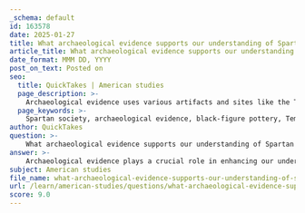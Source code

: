 ```yaml
---
_schema: default
id: 163578
date: 2025-01-27
title: What archaeological evidence supports our understanding of Spartan society?
article_title: What archaeological evidence supports our understanding of Spartan society?
date_format: MMM DD, YYYY
post_on_text: Posted on
seo:
  title: QuickTakes | American studies
  page_description: >-
    Archaeological evidence uses various artifacts and sites like the Temple of Artemis Orthia and black-figure pottery to enhance our understanding of Spartan society, its social structure, culture, and daily life.
  page_keywords: >-
    Spartan society, archaeological evidence, black-figure pottery, Temple of Artemis Orthia, urban planning, inscriptions, Messenian Wars, Mycenaean palace, artifacts, cultural practices, social structure
author: QuickTakes
question: >-
    What archaeological evidence supports our understanding of Spartan society?
answer: >-
    Archaeological evidence plays a crucial role in enhancing our understanding of Spartan society, providing insights into its culture, social structure, and daily life. Here are some key findings that support our knowledge of Sparta:\n\n1. **Black-Figure Pottery**: Artifacts such as black-figure pottery from the 6th century BC are significant in revealing aspects of Spartan art and daily life. These pottery pieces often depict scenes of warfare, athletic competitions, and religious rituals, reflecting the values and priorities of Spartan society.\n\n2. **Temple of Artemis Orthia**: This archaeological site is vital for understanding Spartan culture and religious practices. Excavations at the temple have uncovered altars, inscriptions, and offerings that indicate the importance of worship and the role of religion in Spartan life. The site also provides evidence of rituals that were integral to Spartan identity.\n\n3. **Urban Planning in the Eurotas Valley**: Excavations in this region have revealed remnants of public buildings and urban planning that illustrate the organization of Spartan society. The layout of the city, including the placement of temples, public spaces, and residential areas, offers insights into the social hierarchy and communal life in Sparta.\n\n4. **Inscriptions and Artifacts**: Various inscriptions found in and around Sparta contribute to our understanding of its political and social organization. These inscriptions often detail laws, decrees, and public announcements, shedding light on the governance and civic responsibilities of Spartan citizens.\n\n5. **Evidence of the Messenian Wars**: Archaeological findings related to the Messenian Wars, such as fortifications and battle sites, provide context for the military culture of Sparta and its expansionist policies. These conflicts were pivotal in establishing Sparta as a dominant power in the region.\n\n6. **Pre-Classical Era Discoveries**: Recent discoveries, including a potential Mycenaean palace at Aghios Vassilios hill, suggest a continuity of settlement and cultural practices in the area that would later become Sparta. Important archaic inscriptions found at this site may help illuminate the political and societal organization of early Spartan society.\n\nIn summary, the archaeological evidence from various sites, artifacts, and inscriptions collectively enhances our understanding of Spartan society, its values, and its historical development. These findings illustrate the interplay between material culture and the social, political, and religious dimensions of life in ancient Sparta.
subject: American studies
file_name: what-archaeological-evidence-supports-our-understanding-of-spartan-society.md
url: /learn/american-studies/questions/what-archaeological-evidence-supports-our-understanding-of-spartan-society
score: 9.0
---
```


&nbsp;
